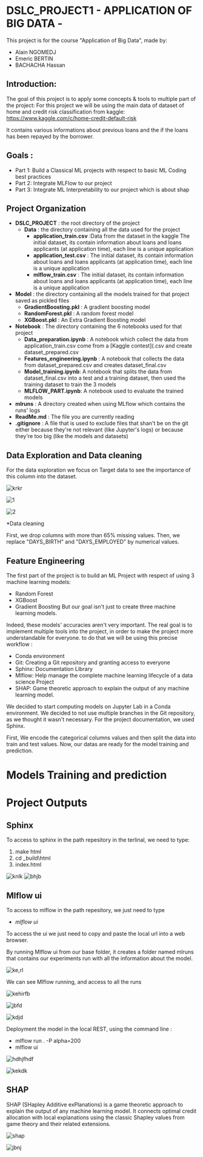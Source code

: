 # DSLC_PROJECT1 - APPLICATION OF BIG DATA -

This project is for the course "Application of Big Data", made by:

* Alain NGOMEDJ
* Emeric BERTIN
* BACHACHA Hassan


## Introduction:

The goal of this project is to apply some concepts & tools to multiple part of the project:
For this project we will be using the main data of dataset of home and credit risk classification from kaggle:
                                  https://www.kaggle.com/c/home-credit-default-risk

It contains various informations about previous loans and the if the loans has been repayed by the borrower.

## Goals :

* Part 1: Build a Classical ML projects with respect to basic ML Coding best practices
* Part 2: Integrate MLFlow to our project
* Part 3: Integrate ML Interpretability to our project which is about shap


## Project Organization

* __DSLC_PROJECT__ : the root directory of the project
  * __Data__ : the directory containing all the data used for the project
    * __application_train.csv__ :Data from the dataset in the kaggle The initial dataset, its contain information about loans and loans applicants (at application time), each line is a unique application
    * __application_test.csv__ : The initial dataset, its contain information about loans and loans applicants (at application time), each line is a unique application
    * __mlflow_train.csv__ : The initial dataset, its contain information about loans and loans applicants (at application time), each line is a unique application
* __Model__ : the directory containing all the models trained for that project saved as pickled files
  * __GradientBoosting.pkl__ : A gradient boosting model
  * __RandomForest.pkl__ : A random forest model
  * __XGBoost.pkl__ : An Extra Gradient Boosting model
* __Notebook__ : The directory containing the 6 notebooks used for that project
  * __Data_preparation.ipynb__ : A notebook which collect the data from application_train.csv come from a [Kaggle contest](.csv and create dataset_prepared.csv
  * __Features_engineering.ipynb__ : A notebook that collects the data from dataset_prepared.csv and creates dataset_final.csv
  * __Model_training.ipynb__: A notebook that splits the data from dataset_final.csv into a test and a training dataset, then used the training dataset to train the 3 models
  * __MLFLOW_PART.ipynb__: A notebook used to evaluate the trained models
* __mlruns__ : A directory created when using MLflow which contains the runs' logs
* __ReadMe.md__ : The file you are currently reading
* __.gitignore__ : A file that is used to exclude files that shan't be on the git either because they're not relevant (like Jupyter's logs) or because they're too big (like the models and datasets)

## Data Exploration and Data cleaning

For the data exploration we focus on Target data to see the importance of this column into the dataset.

![krkr](https://user-images.githubusercontent.com/93646318/143035504-4fd45f32-fe80-408f-938f-7001642b46c0.PNG)

![1](https://user-images.githubusercontent.com/93646318/143035522-9b91be5b-9852-437a-9a29-538f3729efb9.PNG)

![2](https://user-images.githubusercontent.com/93646318/143035551-f8b924f8-f893-48c0-95cd-e5221c59d488.PNG)


*Data cleaning

First, we drop columns with more than 65% missing values. Then, we replace "DAYS_BIRTH" and "DAYS_EMPLOYED" by numerical values.

## Feature Engineering

The first part of the project is to build an ML Project with respect of using 3 machine learning models:
* Random Forest
* XGBoost
* Gradient Boosting
But our goal isn't just to create three machine learning models. 

Indeed, these models' accuracies aren't very important. 
The real goal is to implement multiple tools into the project, in order to make the project more understandable for everyone.
to do that we will be using this precise workflow :

* Conda environment
* Git: Creating a Git repository and granting access to everyone
* Sphinx: Documentation Library 
* Mlflow: Help manage the complete machine learning lifecycle of a data science Project
* SHAP: Game theoretic approach to explain the output of any machine learning model.

We decided to start computing models on Jupyter Lab in a Conda environment. We decided to not use multiple branches in the Git repository, as we thought it wasn't necessary. For the project documentation, we used Sphinx.

First, We encode the categorical columns values and then split the data into train and test values. 
Now, our datas are ready for the model training and prediction.

# Models Training and prediction

# Project Outputs

## Sphinx
To access to sphinx in the path repesitory in the terlinal, we need to type:
1. make html
2. cd _build\html
3. index.html

![knlk](https://user-images.githubusercontent.com/93646318/143021301-7f030118-fdeb-4156-84c2-beb5ad34ac74.PNG)
![bhjb](https://user-images.githubusercontent.com/93646318/143021313-6b4eaf73-7eae-4b2e-ad16-a485e5097d7d.PNG)

## Mlflow ui
To access to mlflow in the path repesitory, we just need to type 

* _mlflow ui_

To access the ui we just need to copy and paste the local url into a web browser.

By running Mlflow ui from our base folder, it creates a folder named mlruns that contains our experiments run with all the information about the model.

![ke,rl](https://user-images.githubusercontent.com/93646318/143025579-db0e6e0e-6f3b-4f29-b4a5-f3716878eacb.PNG)

We can see Mlflow running, and access to all the runs 

![kehirfb](https://user-images.githubusercontent.com/93646318/143021243-ef60f0bd-1a1e-4305-b516-4e39cea69106.PNG)

![jbfd](https://user-images.githubusercontent.com/93646318/143021350-d80148a7-3b5e-4341-baf7-82140cdcffa9.PNG)

![kdjd](https://user-images.githubusercontent.com/93646318/143025810-d29e4d92-9aba-43ea-8fe9-0ed1de2f3839.PNG)

Deployment the model in the local REST, using the command line  :

* mlflow run . -P alpha=200
* mlflow ui

![hdhjfhdf](https://user-images.githubusercontent.com/93646318/143030869-4868e5e2-0308-4864-85ef-613c24b51589.PNG)

![kekdk](https://user-images.githubusercontent.com/93646318/143030925-a54b44ec-aefa-4a5e-8bd7-f1ff8219aa28.PNG)

## SHAP

SHAP (SHapley Additive exPlanations) is a game theoretic approach to explain the output of any machine learning model. It connects optimal credit allocation with local explanations using the classic Shapley values from game theory and their related extensions.

![shap](https://user-images.githubusercontent.com/93646318/143031053-bd68d9e3-0a52-46bc-af2b-d9dc72517b8f.PNG)

![jbnj](https://user-images.githubusercontent.com/93646318/143021381-9e17e483-311a-4eb9-bc4a-89f37bcb8ec1.PNG)



